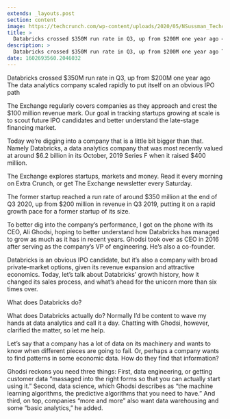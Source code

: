 ```yaml
--- 
extends: _layouts.post 
section: content 
image: https://techcrunch.com/wp-content/uploads/2020/05/NSussman_Techcrunch_Exchange_v3_RD.jpg?w=533 
title: > 
  Databricks crossed $350M run rate in Q3, up from $200M one year ago – TechCrunch 
description: > 
  Databricks crossed $350M run rate in Q3, up from $200M one year ago The data analytics company scaled rapidly to put itself on an obvious IPO pathThe Exchange regularly covers companies as they approach and crest the $100 million revenue mark.Namely Databricks, a data analytics company that was most recently valued at around $6.2 billion in its October, 2019 Series F when it raised $400 million.The former startup reached a run rate of around $350 million at the end of Q3 2020, up from $200 million in revenue in Q3 2019, putting it on a rapid growth pace for a former startup of its size.Databricks is an obvious IPO candidate, but it’s also a company with broad private-market options, given its revenue expansion and attractive economics.Normally I’d be content to wave my hands at data analytics and call it a day. 
date: 1602693560.2046032 
--- 
```

Databricks crossed $350M run rate in Q3, up from $200M one year ago The data analytics company scaled rapidly to put itself on an obvious IPO path

The Exchange regularly covers companies as they approach and crest the $100 million revenue mark. Our goal in tracking startups growing at scale is to scout future IPO candidates and better understand the late-stage financing market.

Today we’re digging into a company that is a little bit bigger than that. Namely Databricks, a data analytics company that was most recently valued at around $6.2 billion in its October, 2019 Series F when it raised $400 million.

The Exchange explores startups, markets and money. Read it every morning on Extra Crunch, or get The Exchange newsletter every Saturday.

The former startup reached a run rate of around $350 million at the end of Q3 2020, up from $200 million in revenue in Q3 2019, putting it on a rapid growth pace for a former startup of its size.

To better dig into the company’s performance, I got on the phone with its CEO, Ali Ghodsi, hoping to better understand how Databricks has managed to grow as much as it has in recent years. Ghodsi took over as CEO in 2016 after serving as the company’s VP of engineering. He’s also a co-founder.

Databricks is an obvious IPO candidate, but it’s also a company with broad private-market options, given its revenue expansion and attractive economics. Today, let’s talk about Databricks’ growth history, how it changed its sales process, and what’s ahead for the unicorn more than six times over.

What does Databricks do?

What does Databricks actually do? Normally I’d be content to wave my hands at data analytics and call it a day. Chatting with Ghodsi, however, clarified the matter, so let me help.

Let’s say that a company has a lot of data on its machinery and wants to know when different pieces are going to fail. Or, perhaps a company wants to find patterns in some economic data. How do they find that information?

Ghodsi reckons you need three things: First, data engineering, or getting customer data “massaged into the right forms so that you can actually start using it.” Second, data science, which Ghodsi describes as “the machine learning algorithms, the predictive algorithms that you need to have.” And third, on top, companies “more and more” also want data warehousing and some “basic analytics,” he added.